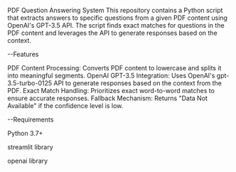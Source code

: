 PDF Question Answering System
This repository contains a Python script that extracts answers to specific questions from a given PDF content using OpenAI's GPT-3.5 API. The script finds exact matches for questions in the PDF content and leverages the API to generate responses based on the context.

--Features


PDF Content Processing: Converts PDF content to lowercase and splits it into meaningful segments.
OpenAI GPT-3.5 Integration: Uses OpenAI's gpt-3.5-turbo-0125 API to generate responses based on the context from the PDF.
Exact Match Handling: Prioritizes exact word-to-word matches to ensure accurate responses.
Fallback Mechanism: Returns "Data Not Available" if the confidence level is low.

--Requirements


Python 3.7+

streamlit library

openai library
